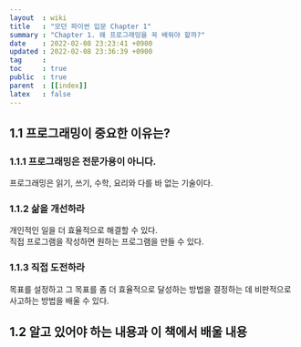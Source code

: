 ```yaml
---
layout  : wiki
title   : "모던 파이썬 입문 Chapter 1"
summary : "Chapter 1. 왜 프로그래밍을 꼭 배워야 할까?"
date    : 2022-02-08 23:23:41 +0900
updated : 2022-02-08 23:36:39 +0900
tag     : 
toc     : true
public  : true
parent  : [[index]]
latex   : false
---
```


## 1.1 프로그래밍이 중요한 이유는?

### 1.1.1 프로그래밍은 전문가용이 아니다.

프로그래밍은 읽기, 쓰기, 수학, 요리와 다를 바 없는 기술이다.

### 1.1.2 삶을 개선하라

개인적인 일을 더 효율적으로 해결할 수 있다.  
직접 프로그램을 작성하면 원하는 프로그램을 만들 수 있다.  

### 1.1.3 직접 도전하라

목표를 설정하고 그 목표를 좀 더 효율적으로 달성하는 방법을 결정하는 데 비판적으로 사고하는 방법을 배울 수 있다.  

## 1.2 알고 있어야 하는 내용과 이 책에서 배울 내용


